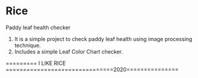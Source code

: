 # Rice
Paddy leaf health checker

1. It is a simple project to check paddy leaf health using image processing technique.
2. Includes a simple Leaf Color Chart checker.

========= I LIKE RICE ===============================2020===============
